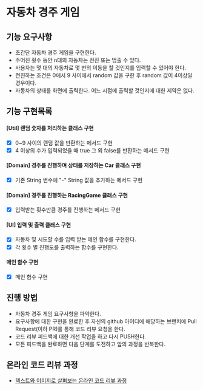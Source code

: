# 자동차 경주 게임

## 기능 요구사항

* 초간단 자동차 경주 게임을 구현한다.
* 주어진 횟수 동안 n대의 자동차는 전진 또는 멈출 수 있다.
* 사용자는 몇 대의 자동차로 몇 번의 이동을 할 것인지를 입력할 수 있어야 한다.
* 전진하는 조건은 0에서 9 사이에서 random 값을 구한 후 random 값이 4이상일 경우이다.
* 자동차의 상태를 화면에 출력한다. 어느 시점에 출력할 것인지에 대한 제약은 없다.

## 기능 구현목록

#### [Util] 랜덤 숫자를 처리하는 클래스 구현

- [x] 0~9 사이의 랜덤 값을 반환하는 메서드 구현
- [x] 4 이상의 수가 입력되었을 때 true 그 외 false를 반환하는 메서드 구현

#### [Domain] 경주를 진행하며 상태를 저장하는 Car 클래스 구현

- [x] 기존 String 변수에 "-" String 값을 추가하는 메서드 구현

#### [Domain] 경주를 진행하는 RacingGame 클래스 구현

- [x] 입력받는 횟수만큼 경주를 진행하는 메서드 구현

#### [UI] 입력 및 출력 클래스 구현

- [x] 자동차 및 시도할 수를 입력 받는 메인 함수를 구현한다.
- [x] 각 횟수 별 진행도를 출력하는 함수를 구현한다.

#### 메인 함수 구현

- [x] 메인 함수 구현

## 진행 방법

* 자동차 경주 게임 요구사항을 파악한다.
* 요구사항에 대한 구현을 완료한 후 자신의 github 아이디에 해당하는 브랜치에 Pull Request(이하 PR)를 통해 코드 리뷰 요청을 한다.
* 코드 리뷰 피드백에 대한 개선 작업을 하고 다시 PUSH한다.
* 모든 피드백을 완료하면 다음 단계를 도전하고 앞의 과정을 반복한다.

## 온라인 코드 리뷰 과정

* [텍스트와 이미지로 살펴보는 온라인 코드 리뷰 과정](https://github.com/next-step/nextstep-docs/tree/master/codereview)